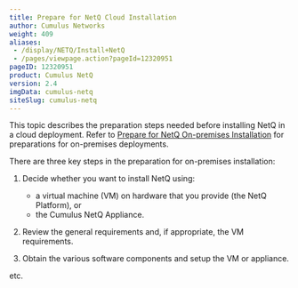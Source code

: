 ```yaml
---
title: Prepare for NetQ Cloud Installation
author: Cumulus Networks
weight: 409
aliases:
 - /display/NETQ/Install+NetQ
 - /pages/viewpage.action?pageId=12320951
pageID: 12320951
product: Cumulus NetQ
version: 2.4
imgData: cumulus-netq
siteSlug: cumulus-netq
---
```

This topic describes the preparation steps needed before installing  NetQ in a cloud deployment.  Refer to [Prepare for NetQ On-premises Installation](../Install-NetQ/Prepare-NetQ-Onprem/) for preparations for on-premises deployments.

There are three key steps in the preparation for on-premises installation:

1. Decide whether you want to install NetQ using:
    - a virtual machine (VM) on hardware that you provide (the NetQ Platform), or
    - the Cumulus NetQ Appliance.

2. Review the general requirements and, if appropriate, the VM requirements.

3. Obtain the various software components and setup the VM or appliance.

etc.